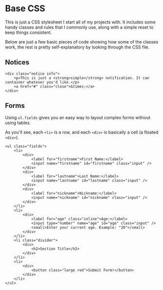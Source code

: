 # Base CSS

This is just a CSS stylesheet I start all of my projects with. It includes some handy classes and rules that I commonly use, along with a simple reset to keep things consistent.

Below are just a few basic pieces of code showing how some of the classes work, the rest is pretty self-explanatory by looking through the CSS file.

## Notices

	<div class="notice info">
		<p>This is just a <strong>simple</strong> notification. It can container whatever you'd like.</p>
		<a href="#" class="close">&times;</a>
	</div>

## Forms

Using `ul.fields` gives you an easy way to layout complex forms without using tables.

As you'll see, each `<li>` is a row, and each `<div>` is basically a cell (a floated `<div>`).

	<ul class="fields">
		<li>
			<div>
				<label for="firstname">First Name:</label>
				<input name="firstname" id="firstname" class="input" />
			</div>
			<div>
				<label for="lastname">Last Name:</label>
				<input name="lastname" id="lastname" class="input" />
			</div>
			<div>
				<label for="nickname">Nickname:</label>
				<input name="nickname" id="nickname" class="input" />
			</div>
		</li>
		<li>
			<div>
				<label for="age" class="inline">Age:</label> 
				<input type="number" name="age" id="age" class="input" />
				<small>Enter your current age. Example: "20"</small>
			</div>
		</li>
		<li class="divider">
			<div>
				<h2>Section Title</h2>
			</div>
		</li>
		<li>
			<div>
				<button class="large red">Submit Form!</button>
			</div>
		</li>
	</ul>